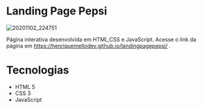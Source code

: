# Landing Page Pepsi

![20201102_224751](https://user-images.githubusercontent.com/62962707/105536030-c6b3fe00-5d00-11eb-91bc-94bcebf4559e.gif)

Página interativa desenvolvida em HTML,CSS e JavaScript. Acesse o link da página em https://henriquemellodev.github.io/landingpagepepsi/ .

# Tecnologias 

- HTML 5
- CSS 3
- JavaScript 

